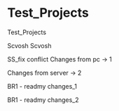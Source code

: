 # Test_Projects
Test_Projects

Scvosh
Scvosh

SS_fix conflict
Changes from pc -> 1

Changes from server -> 2

BR1 - readmy changes_1

BR1 - readmy changes_2

